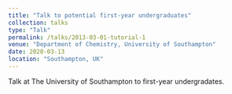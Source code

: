 ```yaml
---
title: "Talk to potential first-year undergraduates"
collection: talks
type: "Talk"
permalink: /talks/2013-03-01-tutorial-1
venue: "Department of Chemistry, University of Southampton"
date: 2020-03-13
location: "Southampton, UK"
---
```


Talk at The University of Southampton to first-year undergradates. 
